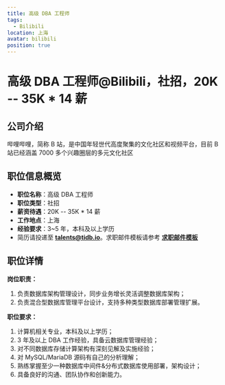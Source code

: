 ```yaml
---
title: 高级 DBA 工程师
tags:
  - Bilibili
location: 上海
avatar: bilibili
position: true
---
```


# 高级 DBA 工程师@Bilibili，社招，20K -- 35K \* 14 薪

## 公司介绍

哔哩哔哩，简称 B 站，是中国年轻世代高度聚集的文化社区和视频平台，目前 B 站已经涵盖 7000 多个兴趣圈层的多元文化社区

## 职位信息概览

- **职位名称**：高级 DBA 工程师
- **职位类型**：社招
- **薪资待遇**：20K -- 35K \* 14 薪
- **工作地点**：上海
- **经验要求**：3~5 年，本科及以上学历
- 简历请投递至 <a mailto="talents@tidb.io">**talents@tidb.io**</a>。求职邮件模板请参考 **[求职邮件模板](https://asktug.com/t/topic/62932)**

## 职位详情

**岗位职责：**

1. 负责数据库架构管理设计，同步业务增长灵活调整数据库架构；
2. 负责混合型数据库管理平台设计，支持多种类型数据库部署管理扩展。

**职位要求：**

1. 计算机相关专业，本科及以上学历；
2. 3 年及以上 DBA 工作经验，具备云数据库管理经验；
3. 对不同数据库存储计算架构有深刻见解及实施经验；
4. 对 MySQL/MariaDB 源码有自己的分析理解；
5. 熟练掌握至少一种数据库中间件&分布式数据库使用部署，架构设计；
6. 具备良好的沟通、团队协作和创新能力。

